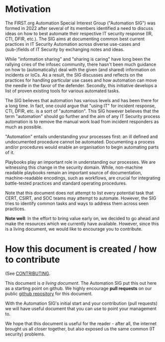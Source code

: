 # Motivation

The FIRST.org Automation Special Interest Group ("Automation SIG") was formed
in 2022 after several of its members identified a need to discuss ideas on how
to best automate their respective IT security response (IR, CTI, DFIR, etc.).
The SIG aims at documenting common best current practices in IT Security
Automation across diverse use-cases and (sub-)fields of IT Security by
exchanging notes and ideas.

While "information sharing" and "sharing is caring" have long been the rallying
cries of the infosec community, there hasn't been much guidance on how to
(automatically) deal with the given (and shared) information on incidents or
IoCs. As a result, the SIG discusses and reflects on the practices for handling
particular use cases and how automation can move the needle in the favor of the
defender. Secondly, this initiative develops a list of proven existing tools
for various automated tasks.

The SIG believes that automation has various levels and has been there  for a long time.
In fact, one could argue that "using IT" for incident response, CTI, DFIR, etc. is a sort 
of "automation". This SIG however believes that the term "automation" should go further
and the aim of any IT Security process automation is to remove the manual work load 
from incident responders as much as possible.

"Automation" entails understanding your processes first: an ill defined and
undocumented procedure cannot be automated. Documenting a process and/or
procedures would enable an organisation to begin automating parts of it. 

Playbooks play an important role in understanding our processes.
We are witnessing this change in the security domain. While, non-machine
readable playbooks remain an important source of documentation,
machine-readable encodings, such as workflows, are crucial for integrating
battle-tested practices and standard operating procedures. 

Note that this document does not attempt to list every potential task that
CERT, CSIRT, and SOC teams may attempt to automate.  However, the SIG tries to
identify common tasks and ways to address them across seen practices.

**Note well**: In the effort to bring value early on, we decided to go ahead and make the resources which we currently have available.
However, since this is a living document, we would like to encourage you to contribute.

# How this document is created / how to contribute

(See [CONTRIBUTING](CONTRIBUTING).

This document is *a living document*. The Automation SIG put this out here as a
starting point on github.  We highly encourage **pull requests** on our public
[github repository](https://github.com/FIRSTdotorg/automation-sig-www) for this
document.

With the Automation SIG's initial start and your contribution (pull requests)
we will have useful document that you can use to point your management to.

We hope that this document is useful for the reader - after all, the internet
brought us all closer together, but also exposed us the same common (IT
security) problems.
